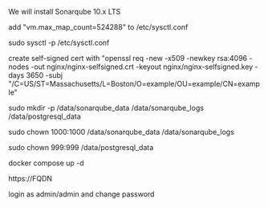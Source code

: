 We will install Sonarqube 10.x LTS

add "vm.max_map_count=524288" to /etc/sysctl.conf

sudo sysctl -p /etc/sysctl.conf

create self-signed cert with "openssl req -new -x509 -newkey rsa:4096 -nodes -out nginx/nginx-selfsigned.crt -keyout nginx/nginx-selfsigned.key -days 3650 -subj "/C=US/ST=Massachusetts/L=Boston/O=example/OU=example/CN=example"

sudo mkdir -p /data/sonarqube_data /data/sonarqube_logs /data/postgresql_data

sudo chown 1000:1000 /data/sonarqube_data /data/sonarqube_logs

sudo chown 999:999 /data/postgresql_data

docker compose up -d

https://FQDN

login as admin/admin and change password
